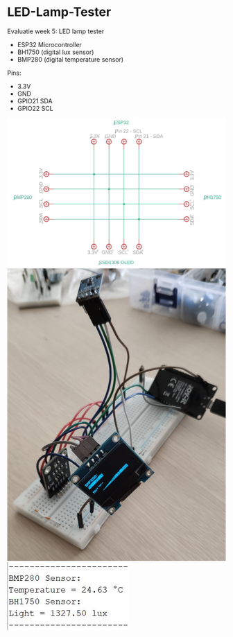# LED-Lamp-Tester
Evaluatie week 5: LED lamp tester

- ESP32 Microcontroller
- BH1750 (digital lux sensor)
- BMP280 (digital temperature sensor)

Pins:
- 3.3V
- GND
- GPIO21 SDA
- GPIO22 SCL

![Schema](https://github.com/DriesDebouver/LED-Lamp-Tester/blob/master/Schema.JPG)
![Breadboard](https://github.com/DriesDebouver/LED-Lamp-Tester/blob/master/Breadboard.JPG)
![SerialMonitor](https://github.com/DriesDebouver/LED-Lamp-Tester/blob/master/SerialMonitor.JPG)
